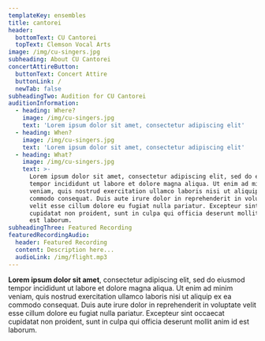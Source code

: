 ```yaml
---
templateKey: ensembles
title: cantorei
header:
  bottomText: CU Cantorei
  topText: Clemson Vocal Arts
image: /img/cu-singers.jpg
subheading: About CU Cantorei
concertAttireButton:
  buttonText: Concert Attire
  buttonLink: /
  newTab: false
subheadingTwo: Audition for CU Cantorei
auditionInformation:
  - heading: Where?
    image: /img/cu-singers.jpg
    text: 'Lorem ipsum dolor sit amet, consectetur adipiscing elit'
  - heading: When?
    image: /img/cu-singers.jpg
    text: 'Lorem ipsum dolor sit amet, consectetur adipiscing elit'
  - heading: What?
    image: /img/cu-singers.jpg
    text: >-
      Lorem ipsum dolor sit amet, consectetur adipiscing elit, sed do eiusmod
      tempor incididunt ut labore et dolore magna aliqua. Ut enim ad minim
      veniam, quis nostrud exercitation ullamco laboris nisi ut aliquip ex ea
      commodo consequat. Duis aute irure dolor in reprehenderit in voluptate
      velit esse cillum dolore eu fugiat nulla pariatur. Excepteur sint occaecat
      cupidatat non proident, sunt in culpa qui officia deserunt mollit anim id
      est laborum.
subheadingThree: Featured Recording
featuredRecordingAudio:
  header: Featured Recording
  content: Description here...
  audioLink: /img/flight.mp3
---
```

**Lorem ipsum dolor sit amet**, consectetur adipiscing elit, sed do eiusmod tempor
incididunt ut labore et dolore magna aliqua. Ut enim ad minim veniam, quis
nostrud exercitation ullamco laboris nisi ut aliquip ex ea commodo consequat.
Duis aute irure dolor in reprehenderit in voluptate velit esse cillum dolore
eu fugiat nulla pariatur. Excepteur sint occaecat cupidatat non proident, sunt
in culpa qui officia deserunt mollit anim id est laborum.
